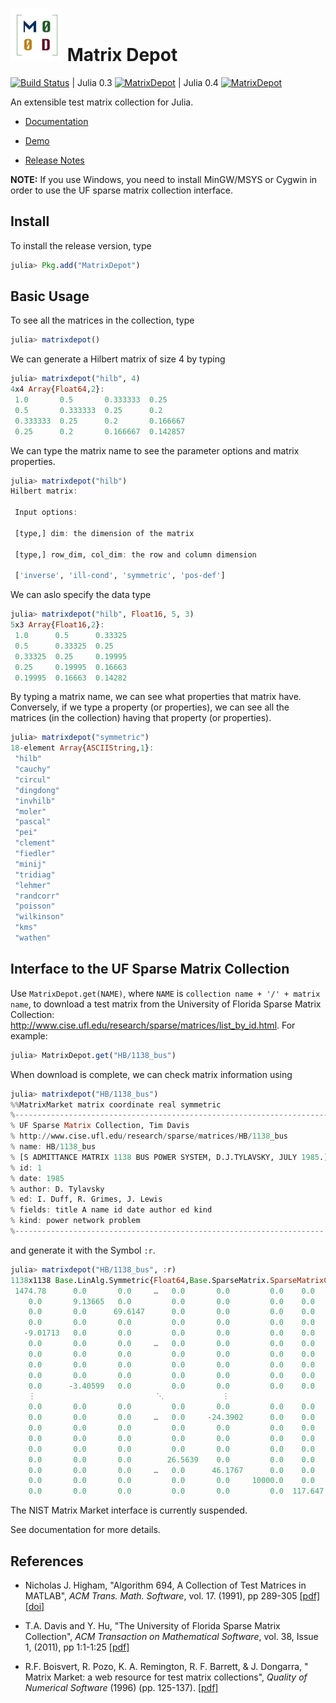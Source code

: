 
# ![logo](doc/logo2.png) Matrix Depot 

[![Build Status](https://travis-ci.org/weijianzhang/MatrixDepot.jl.svg?branch=master)](https://travis-ci.org/weijianzhang/MatrixDepot.jl)
| Julia 0.3 [![MatrixDepot](http://pkg.julialang.org/badges/MatrixDepot_release.svg)](http://pkg.julialang.org/?pkg=MatrixDepot&ver=release)
| Julia 0.4 [![MatrixDepot](http://pkg.julialang.org/badges/MatrixDepot_nightly.svg)](http://pkg.julialang.org/?pkg=MatrixDepot&ver=nightly)

An extensible test matrix collection for Julia.

* [Documentation](http://matrixdepotjl.readthedocs.org/en/latest/)

* [Demo](https://github.com/weijianzhang/MatrixDepot.jl/blob/master/doc/MatrixDepot_Demo.ipynb)

* [Release Notes](https://github.com/weijianzhang/MatrixDepot.jl/blob/master/NEWS.md)

**NOTE:** If you use Windows, you need to install MinGW/MSYS or
  Cygwin in order to use the UF sparse matrix collection interface.

## Install

To install the release version, type

```julia
julia> Pkg.add("MatrixDepot")
```

## Basic Usage

To see all the matrices in the collection, type

```julia
julia> matrixdepot()
```

We can generate a Hilbert matrix of size 4 by typing

```julia
julia> matrixdepot("hilb", 4)
4x4 Array{Float64,2}:
 1.0       0.5       0.333333  0.25    
 0.5       0.333333  0.25      0.2     
 0.333333  0.25      0.2       0.166667
 0.25      0.2       0.166667  0.142857
```

We can type the matrix name to see the parameter options and matrix
properties.

```julia
julia> matrixdepot("hilb")
Hilbert matrix: 
             
 Input options: 
             
 [type,] dim: the dimension of the matrix
             
 [type,] row_dim, col_dim: the row and column dimension 
             
 ['inverse', 'ill-cond', 'symmetric', 'pos-def']
```

We can aslo specify the data type

```julia
julia> matrixdepot("hilb", Float16, 5, 3)
5x3 Array{Float16,2}:
 1.0      0.5      0.33325
 0.5      0.33325  0.25   
 0.33325  0.25     0.19995
 0.25     0.19995  0.16663
 0.19995  0.16663  0.14282
```

By typing a matrix name, we can see what properties that matrix have.
Conversely, if we type a property (or properties), we can see all the 
matrices (in the collection) having that property (or properties).

```julia
julia> matrixdepot("symmetric")
18-element Array{ASCIIString,1}:
 "hilb"     
 "cauchy"   
 "circul"   
 "dingdong" 
 "invhilb"  
 "moler"    
 "pascal"   
 "pei"      
 "clement"  
 "fiedler"  
 "minij"    
 "tridiag"  
 "lehmer"   
 "randcorr" 
 "poisson"  
 "wilkinson"
 "kms"      
 "wathen" 
```

## Interface to the UF Sparse Matrix Collection 

Use ``MatrixDepot.get(NAME)``, where ``NAME`` is ``collection
name + '/' + matrix name``, to download a test matrix from the University of
Florida Sparse Matrix Collection:
http://www.cise.ufl.edu/research/sparse/matrices/list_by_id.html.  For
example:

```julia
julia> MatrixDepot.get("HB/1138_bus")
```
When download is complete, we can check matrix information using

```julia
julia> matrixdepot("HB/1138_bus")
%%MatrixMarket matrix coordinate real symmetric
%----------------------------------------------------------------------
% UF Sparse Matrix Collection, Tim Davis
% http://www.cise.ufl.edu/research/sparse/matrices/HB/1138_bus
% name: HB/1138_bus
% [S ADMITTANCE MATRIX 1138 BUS POWER SYSTEM, D.J.TYLAVSKY, JULY 1985.]
% id: 1
% date: 1985
% author: D. Tylavsky
% ed: I. Duff, R. Grimes, J. Lewis
% fields: title A name id date author ed kind
% kind: power network problem
%---------------------------------------------------------------------
```
and generate it with the Symbol ``:r``.

```julia
julia> matrixdepot("HB/1138_bus", :r)
1138x1138 Base.LinAlg.Symmetric{Float64,Base.SparseMatrix.SparseMatrixCSC{Float64,Int64}}:
 1474.78      0.0       0.0     …   0.0       0.0         0.0    0.0  
    0.0       9.13665   0.0         0.0       0.0         0.0    0.0  
    0.0       0.0      69.6147      0.0       0.0         0.0    0.0  
    0.0       0.0       0.0         0.0       0.0         0.0    0.0  
   -9.01713   0.0       0.0         0.0       0.0         0.0    0.0  
    0.0       0.0       0.0     …   0.0       0.0         0.0    0.0  
    0.0       0.0       0.0         0.0       0.0         0.0    0.0  
    0.0       0.0       0.0         0.0       0.0         0.0    0.0  
    0.0       0.0       0.0         0.0       0.0         0.0    0.0  
    0.0      -3.40599   0.0         0.0       0.0         0.0    0.0  
    ⋮                           ⋱             ⋮                       
    0.0       0.0       0.0         0.0       0.0         0.0    0.0  
    0.0       0.0       0.0     …   0.0     -24.3902      0.0    0.0  
    0.0       0.0       0.0         0.0       0.0         0.0    0.0  
    0.0       0.0       0.0         0.0       0.0         0.0    0.0  
    0.0       0.0       0.0         0.0       0.0         0.0    0.0  
    0.0       0.0       0.0        26.5639    0.0         0.0    0.0  
    0.0       0.0       0.0     …   0.0      46.1767      0.0    0.0  
    0.0       0.0       0.0         0.0       0.0     10000.0    0.0  
    0.0       0.0       0.0         0.0       0.0         0.0  117.647
```

The NIST Matrix Market interface is currently suspended.


See documentation for more details.

## References

- Nicholas J. Higham,
  "Algorithm 694, A Collection of Test Matrices in MATLAB",
  *ACM Trans. Math. Software*,
  vol. 17. (1991), pp 289-305
  [[pdf]](http://www.maths.manchester.ac.uk/~higham/narep/narep172.pdf)
  [[doi]](https://dx.doi.org/10.1145/114697.116805)

- T.A. Davis and Y. Hu,
  "The University of Florida Sparse Matrix Collection",
  *ACM Transaction on Mathematical Software*,
  vol. 38, Issue 1, (2011), pp 1:1-1:25
  [[pdf]](http://www.cise.ufl.edu/research/sparse/techreports/matrices.pdf)

- R.F. Boisvert, R. Pozo, K. A. Remington, R. F. Barrett, & J. Dongarra,
  " Matrix Market: a web resource for test matrix collections",
  *Quality of Numerical Software* (1996) (pp. 125-137).
  [[pdf]](ftp://ftp.idsa.prd.fr/pub/mirrors/netlib/utk/people/JackDongarra/pdf/matrixmarket.pdf)
